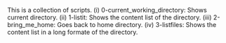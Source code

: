 This is a collection of scripts.
(i) 0-current_working_directory:
Shows current directory.
(ii) 1-listit:
Shows the content list of the directory.
(iii) 2-bring_me_home:
Goes back to home directory.
(iv) 3-listfiles:
Shows the content list in a long formate of the directory.
